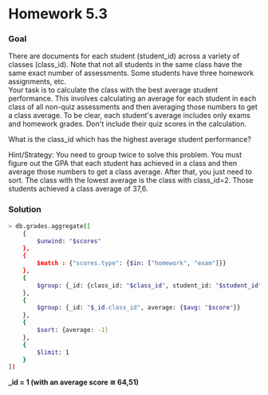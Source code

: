 # Homework 5.3

### Goal

There are documents for each student (student_id) across a variety of classes (class_id). Note that not all students in the same class have the same exact number of assessments. Some students have three homework assignments, etc.<br>
Your task is to calculate the class with the best average student performance. This involves calculating an average for each student in each class of all non-quiz assessments and then averaging those numbers to get a class average. To be clear, each student's average includes only exams and homework grades. Don't include their quiz scores in the calculation.

What is the class_id which has the highest average student performance?

Hint/Strategy: You need to group twice to solve this problem. You must figure out the GPA that each student has achieved in a class and then average those numbers to get a class average. After that, you just need to sort. The class with the lowest average is the class with class_id=2. Those students achieved a class average of 37,6.

### Solution

```sh
> db.grades.aggregate([
	{
		$unwind: "$scores"
	},
	{
		$match : {"scores.type": {$in: ["homework", "exam"]}}
	},
	{
		$group: {_id: {class_id: "$class_id", student_id: "$student_id"}, score: {$avg: "$scores.score"}}
	},
	{
		$group: {_id: "$_id.class_id", average: {$avg: "$score"}}
	},
	{
		$sort: {average: -1}
	},
	{
		$limit: 1
	}
])
```
**_id = 1 (with an average score &cong; 64,51)**
